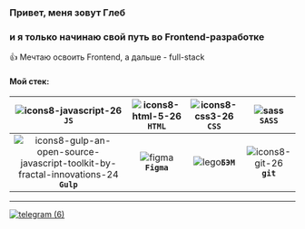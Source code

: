 ### Привет, меня зовут Глеб
### и я только начинаю свой путь во Frontend-разработке

👍 Мечтаю освоить Frontend, а дальше - full-stack 

#### Мой стек:
|![icons8-javascript-26](https://user-images.githubusercontent.com/70646350/119318720-4f788180-bc82-11eb-87ff-8201ce9d61c8.png) `JS` | ![icons8-html-5-26](https://user-images.githubusercontent.com/70646350/119315541-9cf2ef80-bc7e-11eb-8f46-ef3766162ab6.png) `HTML` | ![icons8-css3-26](https://user-images.githubusercontent.com/70646350/119316006-1be82800-bc7f-11eb-8166-910c027cd18f.png) `CSS` | ![sass](https://github.com/BreadIsBack/BreadIsBack/assets/62397483/91e19fa3-1c80-46be-acfd-25d5199fa505) `SASS` |
|:------:|:------:|:------:|:------:|
|![icons8-gulp-an-open-source-javascript-toolkit-by-fractal-innovations-24](https://github.com/BreadIsBack/BreadIsBack/assets/62397483/13e23768-627d-4eab-9594-ff786001b15b) **`Gulp`** |![figma](https://github.com/BreadIsBack/BreadIsBack/assets/62397483/d5ad594a-74d2-4e04-aaa5-4b4fbf24decc) **`Figma`**|![lego](https://github.com/BreadIsBack/BreadIsBack/assets/62397483/e9517e25-7081-411b-a228-b903204676b9)**`БЭМ`**| ![icons8-git-26](https://user-images.githubusercontent.com/70646350/119321913-cc592a80-bc85-11eb-9540-8605bd48f3f7.png) **`git`**|




-----------------------------------------------
[![telegram (6)](https://user-images.githubusercontent.com/70646350/119327162-5952b280-bc8b-11eb-97b2-4484aab48d02.png)](https://t.me/XlebushekS)&nbsp;&nbsp;

<!--
**BreadIsBack/BreadIsBack** is a ✨ _special_ ✨ repository because its `README.md` (this file) appears on your GitHub profile.

Here are some ideas to get you started:

- 🔭 I’m currently working on ...
- 🌱 I’m currently learning ...
- 👯 I’m looking to collaborate on ...
- 🤔 I’m looking for help with ...
- 💬 Ask me about ...
- 📫 How to reach me: ...
- 😄 Pronouns: ...
- ⚡ Fun fact: ...
-->
